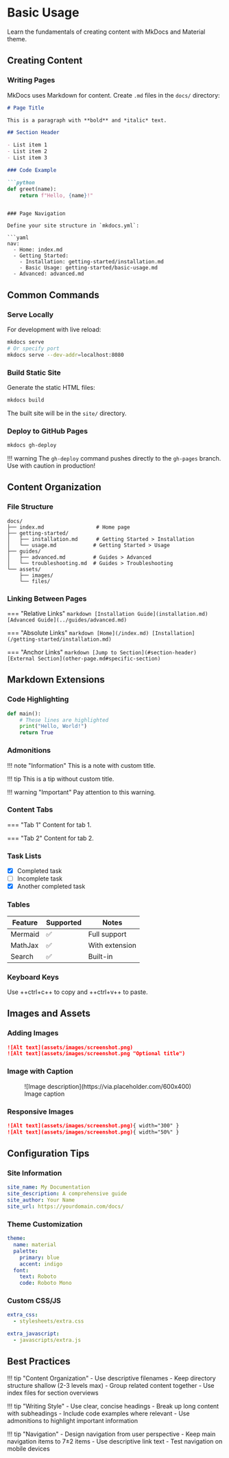 # Basic Usage

Learn the fundamentals of creating content with MkDocs and Material theme.

## Creating Content

### Writing Pages

MkDocs uses Markdown for content. Create `.md` files in the `docs/` directory:

```markdown title="docs/my-page.md"
# Page Title

This is a paragraph with **bold** and *italic* text.

## Section Header

- List item 1
- List item 2
- List item 3

### Code Example

```python
def greet(name):
    return f"Hello, {name}!"
```
```

### Page Navigation

Define your site structure in `mkdocs.yml`:

```yaml
nav:
  - Home: index.md
  - Getting Started:
    - Installation: getting-started/installation.md
    - Basic Usage: getting-started/basic-usage.md
  - Advanced: advanced.md
```

## Common Commands

### Serve Locally

For development with live reload:

```bash
mkdocs serve
# Or specify port
mkdocs serve --dev-addr=localhost:8080
```

### Build Static Site

Generate the static HTML files:

```bash
mkdocs build
```

The built site will be in the `site/` directory.

### Deploy to GitHub Pages

```bash
mkdocs gh-deploy
```

!!! warning
    The `gh-deploy` command pushes directly to the `gh-pages` branch. Use with caution in production!

## Content Organization

### File Structure

```
docs/
├── index.md                 # Home page
├── getting-started/
│   ├── installation.md      # Getting Started > Installation
│   └── usage.md            # Getting Started > Usage
├── guides/
│   ├── advanced.md         # Guides > Advanced
│   └── troubleshooting.md  # Guides > Troubleshooting
└── assets/
    ├── images/
    └── files/
```

### Linking Between Pages

=== "Relative Links"
    ```markdown
    [Installation Guide](installation.md)
    [Advanced Guide](../guides/advanced.md)
    ```

=== "Absolute Links"
    ```markdown
    [Home](/index.md)
    [Installation](/getting-started/installation.md)
    ```

=== "Anchor Links"
    ```markdown
    [Jump to Section](#section-header)
    [External Section](other-page.md#specific-section)
    ```

## Markdown Extensions

### Code Highlighting

```python title="example.py" linenums="1" hl_lines="2 3"
def main():
    # These lines are highlighted
    print("Hello, World!")
    return True
```

### Admonitions

!!! note "Information"
    This is a note with custom title.

!!! tip
    This is a tip without custom title.

!!! warning "Important"
    Pay attention to this warning.

### Content Tabs

=== "Tab 1"
    Content for tab 1.

=== "Tab 2"
    Content for tab 2.

### Task Lists

- [x] Completed task
- [ ] Incomplete task
- [x] Another completed task

### Tables

| Feature | Supported | Notes |
|---------|-----------|-------|
| Mermaid | ✅ | Full support |
| MathJax | ✅ | With extension |
| Search  | ✅ | Built-in |

### Keyboard Keys

Use ++ctrl+c++ to copy and ++ctrl+v++ to paste.

## Images and Assets

### Adding Images

```markdown
![Alt text](assets/images/screenshot.png)
![Alt text](assets/images/screenshot.png "Optional title")
```

### Image with Caption

<figure markdown>
  ![Image description](https://via.placeholder.com/600x400)
  <figcaption>Image caption</figcaption>
</figure>

### Responsive Images

```markdown
![Alt text](assets/images/screenshot.png){ width="300" }
![Alt text](assets/images/screenshot.png){ width="50%" }
```

## Configuration Tips

### Site Information

```yaml title="mkdocs.yml"
site_name: My Documentation
site_description: A comprehensive guide
site_author: Your Name
site_url: https://yourdomain.com/docs/
```

### Theme Customization

```yaml
theme:
  name: material
  palette:
    primary: blue
    accent: indigo
  font:
    text: Roboto
    code: Roboto Mono
```

### Custom CSS/JS

```yaml
extra_css:
  - stylesheets/extra.css

extra_javascript:
  - javascripts/extra.js
```

## Best Practices

!!! tip "Content Organization"
    - Use descriptive filenames
    - Keep directory structure shallow (2-3 levels max)
    - Group related content together
    - Use index files for section overviews

!!! tip "Writing Style"
    - Use clear, concise headings
    - Break up long content with subheadings
    - Include code examples where relevant
    - Use admonitions to highlight important information

!!! tip "Navigation"
    - Design navigation from user perspective
    - Keep main navigation items to 7±2 items
    - Use descriptive link text
    - Test navigation on mobile devices
